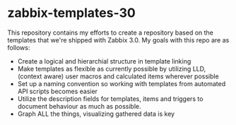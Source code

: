 # zabbix-templates-30
This repository contains my efforts to create a repository based on the templates that we're shipped with Zabbix 3.0.
My goals with this repo are as follows:

- Create a logical and hierarchial structure in template linking
- Make templates as flexible as currently possible by utilizing LLD, (context aware) user macros and calculated items wherever possible
- Set up a naming convention so working with templates from automated API scripts becomes easier
- Utilize the description fields for templates, items and triggers to document behaviour as much as possible.
- Graph ALL the things, visualizing gathered data is key




